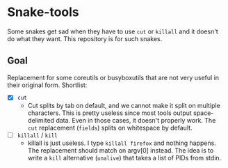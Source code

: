 # Snake-tools

Some snakes get sad when they have to use `cut` or `killall` and it doesn't do what they want. This repository is for such snakes.

## Goal

Replacement for some coreutils or busyboxutils that are not very useful in their original form. Shortlist:
- [x] `cut`
    - Cut splits by tab on default, and we cannot make it split on multiple characters. This is pretty useless since most tools output space-delimited data. Even in those cases, it doesn't properly work. The `cut` replacement (`fields`) splits on whitespace by default.
- [ ] `killall` / `kill`
    - killall is just useless. I type `killall firefox` and nothing happens. The replacement should match on argv[0] instead. The idea is to write a `kill` alternative (`unalive`) that takes a list of PIDs from stdin.
